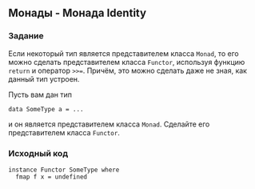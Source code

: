 ## Монады - Монада Identity

### Задание

Если некоторый тип является представителем класса `Monad`, то его можно сделать представителем класса `Functor`, используя функцию `return` и оператор `>>=`. Причём, это можно сделать даже не зная, как данный тип устроен.

Пусть вам дан тип

```
data SomeType a = ...
```

и он является представителем класса `Monad`. Сделайте его представителем класса `Functor`.

### Исходный код

```
instance Functor SomeType where
  fmap f x = undefined
```
